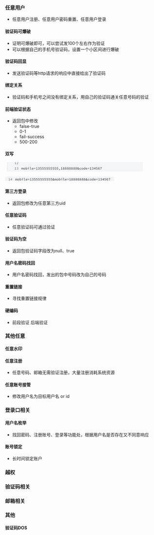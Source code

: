 ### 任意用户

* 任意用户注册、任意用户密码重置、任意用户登录

#### 验证码可爆破

* 证明可爆破即可，可以尝试发100个左右作为验证
* 可以根据自己的手机号验证码，设置一个小区间进行爆破

#### 验证码回显

* 发送验证码等http请求的响应中直接给出了验证码

#### 绑定关系

* 验证码和手机号之间没有绑定关系，用自己的验证码通关任意号码的验证

#### 前端验证状态

* 返回包中修改
  * false-true
  * 0-1
  * fail-success
  * 500-200

#### 双写

![image-20240114161010276](.\images\image-20240114161010276.png)

![image-20240114161043811](.\images\image-20240114161043811.png)

#### 第三方登录

* 返回包修改为任意第三方uid

#### 任意验证码

* 任意验证码可通过验证

#### 验证码为空

* 返回包验证码字段改为null、true

#### 用户名密码找回

* 用户名密码找回，发出的包中号码改为自己的号码 

#### 重置链接

* 寻找重置链接规律

#### 硬编码

* 前段验证 后端验证

### 其他任意

#### 任意水印

#### 任意注册

* 任意号码、邮箱无需验证注册，大量注册消耗系统资源

#### 任意账号接管

* 修改用户名为目标用户名 or id

### 登录口相关

#### 用户名枚举

* 找回密码、注册账号、登录等功能处，根据用户名是否存在又不同意响应

#### 账号锁定

* 长时间锁定账户

### 越权

### 验证码相关

### 邮箱相关

### 其他

#### 验证码DOS